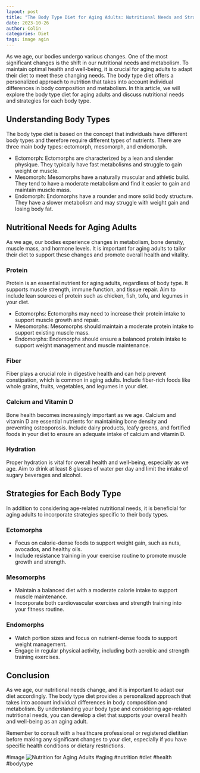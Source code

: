 ```yaml
---
layout: post
title: "The Body Type Diet for Aging Adults: Nutritional Needs and Strategies"
date: 2023-10-26
author: Colin
categories: Diet
tags: image agin
---
```


As we age, our bodies undergo various changes. One of the most significant changes is the shift in our nutritional needs and metabolism. To maintain optimal health and well-being, it is crucial for aging adults to adapt their diet to meet these changing needs. The body type diet offers a personalized approach to nutrition that takes into account individual differences in body composition and metabolism. In this article, we will explore the body type diet for aging adults and discuss nutritional needs and strategies for each body type.

## Understanding Body Types

The body type diet is based on the concept that individuals have different body types and therefore require different types of nutrients. There are three main body types: ectomorph, mesomorph, and endomorph.

- Ectomorph: Ectomorphs are characterized by a lean and slender physique. They typically have fast metabolisms and struggle to gain weight or muscle.
- Mesomorph: Mesomorphs have a naturally muscular and athletic build. They tend to have a moderate metabolism and find it easier to gain and maintain muscle mass.
- Endomorph: Endomorphs have a rounder and more solid body structure. They have a slower metabolism and may struggle with weight gain and losing body fat.

## Nutritional Needs for Aging Adults

As we age, our bodies experience changes in metabolism, bone density, muscle mass, and hormone levels. It is important for aging adults to tailor their diet to support these changes and promote overall health and vitality.

### Protein

Protein is an essential nutrient for aging adults, regardless of body type. It supports muscle strength, immune function, and tissue repair. Aim to include lean sources of protein such as chicken, fish, tofu, and legumes in your diet.

- Ectomorphs: Ectomorphs may need to increase their protein intake to support muscle growth and repair.
- Mesomorphs: Mesomorphs should maintain a moderate protein intake to support existing muscle mass.
- Endomorphs: Endomorphs should ensure a balanced protein intake to support weight management and muscle maintenance.

### Fiber

Fiber plays a crucial role in digestive health and can help prevent constipation, which is common in aging adults. Include fiber-rich foods like whole grains, fruits, vegetables, and legumes in your diet.

### Calcium and Vitamin D

Bone health becomes increasingly important as we age. Calcium and vitamin D are essential nutrients for maintaining bone density and preventing osteoporosis. Include dairy products, leafy greens, and fortified foods in your diet to ensure an adequate intake of calcium and vitamin D.

### Hydration

Proper hydration is vital for overall health and well-being, especially as we age. Aim to drink at least 8 glasses of water per day and limit the intake of sugary beverages and alcohol.

## Strategies for Each Body Type

In addition to considering age-related nutritional needs, it is beneficial for aging adults to incorporate strategies specific to their body types.

### Ectomorphs

- Focus on calorie-dense foods to support weight gain, such as nuts, avocados, and healthy oils.
- Include resistance training in your exercise routine to promote muscle growth and strength.

### Mesomorphs

- Maintain a balanced diet with a moderate calorie intake to support muscle maintenance.
- Incorporate both cardiovascular exercises and strength training into your fitness routine.

### Endomorphs

- Watch portion sizes and focus on nutrient-dense foods to support weight management.
- Engage in regular physical activity, including both aerobic and strength training exercises.

## Conclusion

As we age, our nutritional needs change, and it is important to adapt our diet accordingly. The body type diet provides a personalized approach that takes into account individual differences in body composition and metabolism. By understanding your body type and considering age-related nutritional needs, you can develop a diet that supports your overall health and well-being as an aging adult.

Remember to consult with a healthcare professional or registered dietitian before making any significant changes to your diet, especially if you have specific health conditions or dietary restrictions.

#image 
![Nutrition for Aging Adults](https://source.unsplash.com/1600x900/?aging,nutrition) #aging #nutrition #diet #health #bodytype